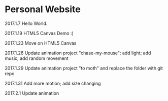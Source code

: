 # Personal Website

2017.1.7
Hello World.

2017.1.19
HTML5 Canvas Demo :)

2017.1.23
Move on HTML5 Canvas

2017.1.26
Update animation project "chase-my-mouse": add light; add music; add random movement

2017.1.29
Update animation project "to moth" and replace the folder with git repo

2017.1.31
Add more motion; add size changing

2017.2.1
Update animation